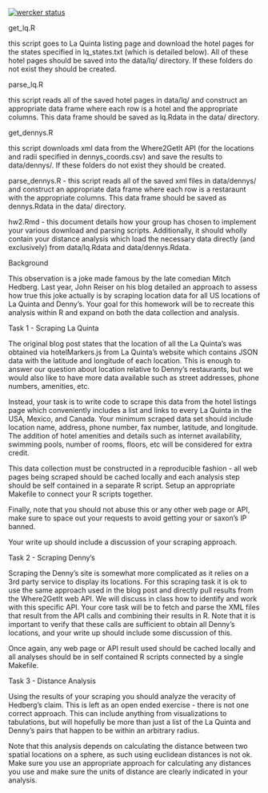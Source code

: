 [![wercker status](https://app.wercker.com/status/da56170c671b5a9cb298c1b8bba4874b/m "wercker status")](https://app.wercker.com/project/bykey/da56170c671b5a9cb298c1b8bba4874b)


get_lq.R

this script goes to La Quinta listing page and download the hotel pages for the states specified in lq_states.txt (which is detailed below). All of these hotel pages should be saved into the data/lq/ directory. If these folders do not exist they should be created.

parse_lq.R

this script reads all of the saved hotel pages in data/lq/ and construct an appropriate data frame where each row is a hotel and the appropriate columns. This data frame should be saved as lq.Rdata in the data/ directory.

get_dennys.R

this script downloads xml data from the Where2GetIt API (for the locations and radii specified in dennys_coords.csv) and save the results to data/dennys/. If these folders do not exist they should be created.

parse_dennys.R - this script reads all of the saved xml files in data/dennys/ and construct an appropriate data frame where each row is a restaraunt with the appropriate columns. This data frame should be saved as dennys.Rdata in the data/ directory.

hw2.Rmd - this document details how your group has chosen to implement your various download and parsing scripts. Additionally, it should wholly contain your distance analysis which load the necessary data directly (and exclusively) from data/lq.Rdata and data/dennys.Rdata.



Background

This observation is a joke made famous by the late comedian Mitch Hedberg. Last year, John Reiser on his blog detailed an approach to assess how true this joke actually is by scraping location data for all US locations of La Quinta and Denny’s. Your goal for this homework will be to recreate this analysis within R and expand on both the data collection and analysis.

Task 1 - Scraping La Quinta

The original blog post states that the location of all the La Quinta’s was obtained via hotelMarkers.js from La Quinta’s website which contains JSON data with the latitude and longitude of each location. This is enough to answer our question about location relative to Denny’s restaurants, but we would also like to have more data available such as street addresses, phone numbers, amenities, etc.

Instead, your task is to write code to scrape this data from the hotel listings page which conveniently includes a list and links to every La Quinta in the USA, Mexico, and Canada. Your minimum scraped data set should include location name, address, phone number, fax number, latitude, and longitude. The addition of hotel amenities and details such as internet availability, swimming pools, number of rooms, floors, etc will be considered for extra credit.

This data collection must be constructed in a reproducible fashion - all web pages being scraped should be cached locally and each analysis step should be self contained in a separate R script. Setup an appropriate Makefile to connect your R scripts together.

Finally, note that you should not abuse this or any other web page or API, make sure to space out your requests to avoid getting your or saxon’s IP banned.

Your write up should include a discussion of your scraping approach.

Task 2 - Scraping Denny’s

Scraping the Denny’s site is somewhat more complicated as it relies on a 3rd party service to display its locations. For this scraping task it is ok to use the same approach used in the blog post and directly pull results from the Where2GetIt web API. We will discuss in class how to identify and work with this specific API. Your core task will be to fetch and parse the XML files that result from the API calls and combining their results in R. Note that it is important to verify that these calls are sufficient to obtain all Denny’s locations, and your write up should include some discussion of this.

Once again, any web page or API result used should be cached locally and all analyses should be in self contained R scripts connected by a single Makefile.

Task 3 - Distance Analysis

Using the results of your scraping you should analyze the veracity of Hedberg’s claim. This is left as an open ended exercise - there is not one correct approach. This can include anything from visualizations to tabulations, but will hopefully be more than just a list of the La Quinta and Denny’s pairs that happen to be within an arbitrary radius.

Note that this analysis depends on calculating the distance between two spatial locations on a sphere, as such using euclidean distances is not ok. Make sure you use an appropriate approach for calculating any distances you use and make sure the units of distance are clearly indicated in your analysis.
